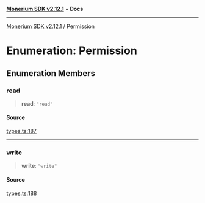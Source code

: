 [**Monerium SDK v2.12.1**](../README.md) • **Docs**

---

[Monerium SDK v2.12.1](../README.md) / Permission

# Enumeration: Permission

## Enumeration Members

### read

> **read**: `"read"`

#### Source

[types.ts:187](https://github.com/monerium/js-monorepo/blob/510d89096a606a615f5ce0c00a69ec9c89563e68/packages/sdk/src/types.ts#L187)

---

### write

> **write**: `"write"`

#### Source

[types.ts:188](https://github.com/monerium/js-monorepo/blob/510d89096a606a615f5ce0c00a69ec9c89563e68/packages/sdk/src/types.ts#L188)
